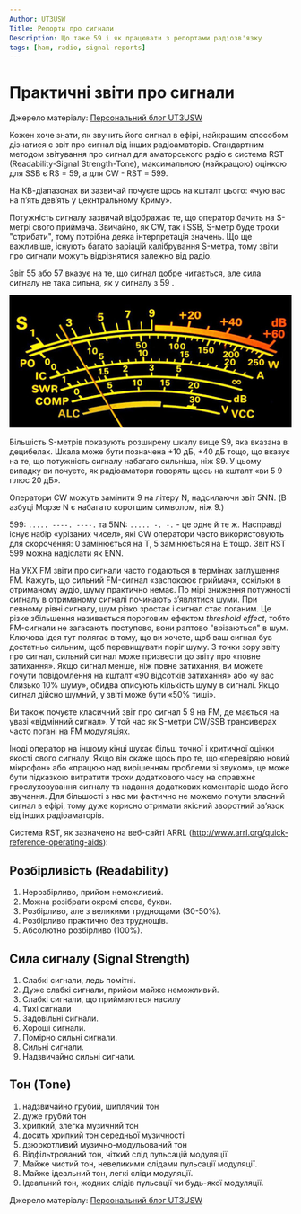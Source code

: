 ```yaml
---
Author: UT3USW
Title: Репорти про сигнали
Description: Що таке 59 і як працювати з репортами радіозв'язку
tags: [ham, radio, signal-reports]
---
```


# Практичні звіти про сигнали

Джерело матеріалу: [Персональний блог UT3USW](https://ut3usw.dead.guru/docs/ham/practical-signal-reports)

Кожен хоче знати, як звучить його сигнал в ефірі, найкращим способом дізнатися є звіт про сигнал від інших радіоаматорів. Стандартним методом звітування про сигнал для аматорського радіо є система RST (Readability-Signal Strength-Tone), максимальною (найкращою) оцінкою для SSB є RS = 59, а для CW - RST = 599.

На КВ-діапазонах ви зазвичай почуєте щось на кшталт цього: «чую вас на п’ять дев’ять у цекнтральному Криму».

Потужність сигналу зазвичай відображає те, що оператор бачить на S-метрі свого приймача. Звичайно, як CW, так і SSB, S-метр буде трохи "стрибати", тому потрібна деяка інтерпретація значень. Що ще важливіше, існують багато варіацій калібрування S-метра, тому звіти про сигнали можуть відрізнятися залежно від радіо.

Звіт 55 або 57 вказує на те, що сигнал добре читається, але сила сигналу не така сильна, як у сигналу з 59 .

![S-метр аматорської станції](./img/0WW62zD.jpeg)

Більшість S-метрів показують розширену шкалу вище S9, яка вказана в децибелах. Шкала може бути позначена +10 дБ, +40 дБ тощо, що вказує на те, що потужність сигналу набагато сильніша, ніж S9. У цьому випадку ви почуєте, як радіоаматори говорять щось на кшталт «ви 5 9 плюс 20 дБ».

Оператори CW можуть замінити 9 на літеру N, надсилаючи звіт 5NN. (В азбуці Морзе N є набагато коротшим символом, ніж 9.)

599: `..... ----. ----.` та 5NN: `..... -. -.` - це одне й те ж.
Насправді існує набір «урізаних чисел», які CW оператори часто використовують для скорочення: 0 замінюється на T, 5 замінюється на E тощо. Звіт RST 599 можна надіслати як ENN.

На УКХ FM звіти про сигнали часто подаються в термінах заглушення FM. Кажуть, що сильний FM-сигнал «заспокоює приймач», оскільки в отриманому аудіо, шуму практично немає. По мірі зниження потужності сигналу в отриманому сигналі починають з’являтися шуми. При певному рівні сигналу, шум різко зростає і сигнал стає поганим. Це різке збільшення називається пороговим ефектом *threshold effect*, тобто FM-сигнали не загасають поступово, вони раптово "врізаються" в шум. Ключова ідея тут полягає в тому, що ви хочете, щоб ваш сигнал був достатньо сильним, щоб перевищувати поріг шуму. З точки зору звіту про сигнал, сильний сигнал може призвести до звіту про «повне затихання». Якщо сигнал менше, ніж повне затихання, ви можете почути повідомлення на кшталт «90 відсотків затихання» або «у вас близько 10% шуму», обидва описують кількість шуму в сигналі. Якщо сигнал дійсно шумний, у звіті може бути «50% тиші».

Ви також почуєте класичний звіт про сигнал 5 9 на FM, де мається на увазі «відмінний сигнал». У той час як S-метри CW/SSB трансиверах часто погані на FM модуляціях.

Іноді оператор на іншому кінці шукає більш точної і критичної оцінки якості свого сигналу. Якщо він скаже щось про те, що «перевіряю новий мікрофон» або «працюю над вирішенням проблеми зі звуком», це може бути підказкою витратити трохи додаткового часу на справжнє прослуховування сигналу та надання додаткових коментарів щодо його звучання. Для більшості з нас ми фактично не можемо почути власний сигнал в ефірі, тому дуже корисно отримати якісний зворотний зв’язок від інших радіоаматорів.


Система RST, як зазначено на веб-сайті ARRL (http://www.arrl.org/quick-reference-operating-aids):


## Розбірливість (Readability)

1. Нерозбірливо, прийом неможливий.
2. Можна розібрати окремі слова, букви.
3. Розбірливо, але з великими труднощами (30-50%).
4. Розбірливо практично без труднощів.
5. Абсолютно розбірливо (100%).


## Сила сигналу (Signal Strength)
1. Слабкі сигнали, ледь помітні.
2. Дуже слабкі сигнали, прийом майже неможливий.
3. Слабкі сигнали, що приймаються насилу
4. Тихі сигнали
5. Задовільні сигнали.
6. Хороші сигнали.
7. Помірно сильні сигнали.
8. Сильні сигнали.
9. Надзвичайно сильні сигнали.


## Тон (Tone)
1. надзвичайно грубий, шиплячий тон
2. дуже грубий тон
3. хрипкий, злегка музичний тон
4. досить хрипкий тон середньої музичності
5. дзюркотливий музично-модульований тон
6. Відфільтрований тон, чіткий слід пульсацій модуляції.
7. Майже чистий тон, невеликими слідами пульсації модуляції.
8. Майже ідеальний тон, легкі сліди модуляції.
9. Ідеальний тон, жодних слідів пульсації чи будь-якої модуляції.

Джерело матеріалу: [Персональний блог UT3USW](https://ut3usw.dead.guru/docs/ham/practical-signal-reports)
